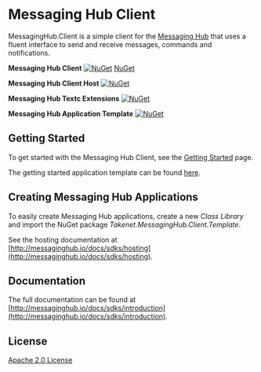 
# Messaging Hub Client

MessagingHub.Client is a simple client for the [Messaging Hub](https://messaginghub.io/) that uses a fluent interface to send and receive messages, commands and notifications.

**Messaging Hub Client**
<a href="https://www.nuget.org/packages/Takenet.MessagingHub.Client/" rel="NuGet">![NuGet](https://img.shields.io/nuget/v/Takenet.MessagingHub.Client.svg)</a>
[NuGet](https://img.shields.io/teamcity/codebetter/bt428.svg)</a>

**Messaging Hub Client Host**
<a href="https://www.nuget.org/packages/Takenet.MessagingHub.Client.Host/" rel="NuGet">![NuGet](https://img.shields.io/nuget/v/Takenet.MessagingHub.Client.Host.svg)</a>

**Messaging Hub Textc Extensions**
<a href="https://www.nuget.org/packages/Takenet.MessagingHub.Client.Textc/" rel="NuGet">![NuGet](https://img.shields.io/nuget/v/Takenet.MessagingHub.Client.Textc.svg)</a>

**Messaging Hub Application Template**
<a href="https://www.nuget.org/packages/Takenet.MessagingHub.Client.Template/" rel="NuGet">![NuGet](https://img.shields.io/nuget/v/Takenet.MessagingHub.Client.Template.svg)</a>

## Getting Started

To get started with the Messaging Hub Client, see the [Getting Started](http://messaginghub.io/docs/sdks/getting-started) page.

The getting started application template can be found [here](https://github.com/takenet/messaginghub-client-csharp/tree/master/src/Samples/GettingStarted).

## Creating Messaging Hub Applications

To easily create Messaging Hub applications, create a new *Class Library* and import the NuGet package *Takenet.MessagingHub.Client.Template*.

See the hosting documentation at [http://messaginghub.io/docs/sdks/hosting](http://messaginghub.io/docs/sdks/hosting).

## Documentation 

The full documentation can be found at [http://messaginghub.io/docs/sdks/introduction](http://messaginghub.io/docs/sdks/introduction).

## License

[Apache 2.0 License](https://github.com/takenet/messaginghub-client-csharp/blob/master/LICENSE) 
